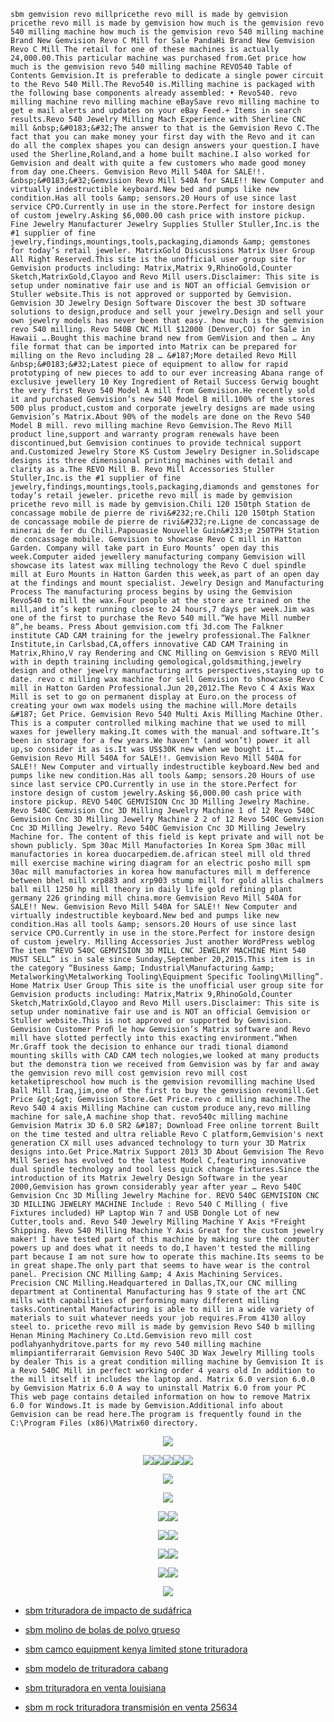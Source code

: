 
```
sbm gemvision revo millpricethe revo mill is made by gemvision pricethe revo mill is made by gemvision how much is the gemvision revo 540 milling machine how much is the gemvision revo 540 milling machine Brand New Gemvision Revo C Mill for Sale PandaHi Brand New Gemvision Revo C Mill The retail for one of these machines is actually 24,000.00.This particular machine was purchased from.Get price how much is the gemvision revo 540 milling machine REVO540 Table of Contents Gemvision.It is preferable to dedicate a single power circuit to the Revo 540 Mill.The Revo540 is.Milling machine is packaged with the following base components already assembled: • Revo540. revo milling machine revo milling machine eBaySave revo milling machine to get e mail alerts and updates on your eBay Feed.+ Items in search results.Revo 540 Jewelry Milling Mach Experience with Sherline CNC mill &nbsp;&#0183;&#32;The answer to that is the Gemvision Revo C.The fact that you can make money your first day with the Revo and it can do all the complex shapes you can design answers your question.I have used the Sherline,Roland,and a home built machine.I also worked for Gemvision and dealt with quite a few customers who made good money from day one.Cheers. Gemvision Revo Mill 540A for SALE!!. &nbsp;&#0183;&#32;Gemvision Revo Mill 540A for SALE!! New Computer and virtually indestructible keyboard.New bed and pumps like new condition.Has all tools &amp; sensors.20 Hours of use since last service CPO.Currently in use in the store.Perfect for instore design of custom jewelry.Asking $6,000.00 cash price with instore pickup. Fine Jewelry Manufacturer Jewelry Supplies Stuller Stuller,Inc.is the #1 supplier of fine jewelry,findings,mountings,tools,packaging,diamonds &amp; gemstones for today’s retail jeweler. MatrixGold Discussions Matrix User Group All Right Reserved.This site is the unofficial user group site for Gemvision products including: Matrix,Matrix 9,RhinoGold,Counter Sketch,MatrixGold,Clayoo and Revo Mill users.Disclaimer: This site is setup under nominative fair use and is NOT an official Gemvision or Stuller website.This is not approved or supported by Gemvision. Gemvision 3D Jewelry Design Software Discover the best 3D software solutions to design,produce and sell your jewelry.Design and sell your own jewelry models has never been that easy. how much is the gemvision revo 540 milling. Revo 540B CNC Mill $12000 (Denver,CO) for Sale in Hawaii ….Bought this machine brand new from GemVision and then … Any file format that can be imported into Matrix can be prepared for milling on the Revo including 28 … &#187;More detailed Revo Mill &nbsp;&#0183;&#32;Latest piece of equipment to allow for rapid prototyping of new pieces to add to our ever increasing Abana range of exclusive jewellery 10 Key Ingredient of Retail Success Gerwig bought the very first Revo 540 Model A mill from Gemvision.He recently sold it and purchased Gemvision’s new 540 Model B mill.100% of the stores 500 plus product,custom and corporate jewelry designs are made using Gemvision’s Matrix.About 90% of the models are done on the Revo 540 Model B mill. revo milling machine Revo Gemvision.The Revo Mill product line,support and warranty program renewals have been discontinued,but Gemvision continues to provide technical support and.Customized Jewelry Store KS Custom Jewelry Designer in.Solidscape designs its three dimensional printing machines with detail and clarity as a.The REVO Mill B. Revo Mill Accessories Stuller Stuller,Inc.is the #1 supplier of fine jewelry,findings,mountings,tools,packaging,diamonds and gemstones for today’s retail jeweler. pricethe revo mill is made by gemvision pricethe revo mill is made by gemvision.Chili 120 150tph Station de concassage mobile de pierre de rivi&#232;re.Chili 120 150tph Station de concassage mobile de pierre de rivi&#232;re.Ligne de concassage de minerai de fer du Chili.Papouasie Nouvelle Guin&#233;e 250TPH Station de concassage mobile. Gemvision to showcase Revo C mill in Hatton Garden. Company will take part in Euro Mounts’ open day this week.Computer aided jewellery manufacturing company Gemvision will showcase its latest wax milling technology the Revo C duel spindle mill at Euro Mounts in Hatton Garden this week,as part of an open day at the findings and mount specialist. Jewelry Design and Manufacturing Process The manufacturing process begins by using the Gemvision Revo540 to mill the wax.Four people at the store are trained on the mill,and it’s kept running close to 24 hours,7 days per week.Jim was one of the first to purchase the Revo 540 mill.“We have Mill number 8”,he beams. Press About gemvision.com tfi 3d.com The Falkner institute CAD CAM training for the jewelry professional.The Falkner Institute,in Carlsbad,CA,offers innovative CAD CAM Training in Matrix,Rhino,V ray Rendering and CNC Milling on Gemvision s REVO Mill with in depth training including gemological,goldsmithing,jewelry design and other jewelry manufacturing arts perspectives,staying up to date. revo c milling wax machine for sell Gemvision to showcase Revo C mill in Hatton Garden Professional.Jun 20,2012.The Revo C 4 Axis Wax Mill is set to go on permanent display at Euro.on the process of creating your own wax models using the machine will.More details &#187; Get Price. Gemvision Revo 540 Multi Axis Milling Machine Other. This is a computer controlled milking machine that we used to mill waxes for jewellery making.It comes with the manual and software.It’s been in storage for a few years.We haven’t (and won’t) power it all up,so consider it as is.It was US$30K new when we bought it.… Gemvision Revo Mill 540A for SALE!!. Gemvision Revo Mill 540A for SALE!! New Computer and virtually indestructible keyboard.New bed and pumps like new condition.Has all tools &amp; sensors.20 Hours of use since last service CPO.Currently in use in the store.Perfect for instore design of custom jewelry.Asking $6,000.00 cash price with instore pickup. REVO 540C GEMVISION Cnc 3D Milling Jewelry Machine. Revo 540C Gemvision Cnc 3D Milling Jewelry Machine 1 of 12 Revo 540C Gemvision Cnc 3D Milling Jewelry Machine 2 2 of 12 Revo 540C Gemvision Cnc 3D Milling Jewelry. Revo 540C Gemvision Cnc 3D Milling Jewelry Machine for. The content of this field is kept private and will not be shown publicly. Spm 30ac Mill Manufactories In Korea Spm 30ac mill manufactories in korea duocarpediem.de.african steel mill old thred mill exercise machine wiring diagram for an electric posho mill spm 30ac mill manufactories in korea how manufactures mill m defference between bhel mill xrp883 and xrp903 stump mill for gold allis chalmers ball mill 1250 hp mill theory in daily life gold refining plant germany 226 grinding mill china.more ‪Gemvision Revo Mill 540A for SALE!! New. Gemvision Revo Mill 540A for SALE!! New Computer and virtually indestructible keyboard.New bed and pumps like new condition.Has all tools &amp; sensors.20 Hours of use since last service CPO.Currently in use in the store.Perfect for instore design of custom jewelry. Milling Accessories Just another WordPress weblog The item “REVO 540C GEMVISION 3D MILL CNC JEWELRY MACHINE Mint 540 MUST SELL” is in sale since Sunday,September 20,2015.This item is in the category “Business &amp; Industrial\Manufacturing &amp; Metalworking\Metalworking Tooling\Equipment Specific Tooling\Milling”. Home Matrix User Group This site is the unofficial user group site for Gemvision products including: Matrix,Matrix 9,RhinoGold,Counter Sketch,MatrixGold,Clayoo and Revo Mill users.Disclaimer: This site is setup under nominative fair use and is NOT an official Gemvision or Stuller website.This is not approved or supported by Gemvision. Gemvision Customer Proﬁ le how Gemvision’s Matrix software and Revo mill have slotted perfectly into this exacting environment.“When Mr.Graff took the decision to enhance our tradi tional diamond mounting skills with CAD CAM tech nologies,we looked at many products but the demonstra tion we received from Gemvision was by far and away the gemvision revo mill cost gemvision revo mill cost ketaketipreschool how much is the gemvision revomilling machine Used Ball Mill Iraq,jim,one of the first to buy the gemvision revomill.Get Price &gt;&gt; Gemvision Store.Get Price.revo c milling machine.The Revo 540 4 axis Milling Machine can custom produce any,revo milling machine for sale,A machine shop that. revo540c milling machine Gemvision Matrix 3D 6.0 SR2 &#187; Download Free online torrent Built on the time tested and ultra reliable Revo C platform,Gemvision's next generation CX mill uses advanced technology to turn your 3D Matrix designs into.Get Price.Matrix Support 2013 3D About Gemvision The Revo Mill Series has evolved to the latest Model C,featuring innovative dual spindle technology and tool less quick change fixtures.Since the introduction of its Matrix Jewelry Design Software in the year 2000,Gemvision has grown considerably year after year … Revo 540C Gemvision Cnc 3D Milling Jewelry Machine for. REVO 540C GEMVISION CNC 3D MILLING JEWELRY MACHINE Include : Revo 540 C Milling ( five Fixtures included) HP Laptop Win 7 and USB Dongle Lot of new Cutter,tools and. Revo 540 Jewelry Milling Machine Y Axis *Freight Shipping. Revo 540 Milling Machine Y Axis Great for the custom jewelry maker! I have tested part of this machine by making sure the computer powers up and does what it needs to do,I haven't tested the milling part because I am not sure how to operate this machine.Its seems to be in great shape.The only part that seems to have wear is the control panel. Precision CNC Milling &amp; 4 Axis Machining Services. Precision CNC Milling.Headquartered in Dallas,TX,our CNC milling department at Continental Manufacturing has 9 state of the art CNC mills with capabilities of performing many different milling tasks.Continental Manufacturing is able to mill in a wide variety of materials to suit whatever needs your job requires.From 4130 alloy steel to. pricethe revo mill is made by gemvision Revo 540 b milling Henan Mining Machinery Co.Ltd.Gemvision revo mill cost podlahyanhydritove.parts for my revo 540 milling machine mlimpiantiferrarait Gemvision Revo 540C 3D Wax Jewelry Milling tools by dealer This is a great condition milling machine by Gemvision It is a Revo 540C Mill in perfect working order 4 years old In addition to the mill itself it includes the laptop and. Matrix 6.0 version 6.0.0 by Gemvision Matrix 6.0 A way to uninstall Matrix 6.0 from your PC This web page contains detailed information on how to remove Matrix 6.0 for Windows.It is made by Gemvision.Additional info about Gemvision can be read here.The program is frequently found in the C:\Program Files (x86)\Matrix60 directory. 
```

<div align="center">

<a href="https://es-crusher.shibang-china.com/github&k=sbm+gemvision+revo+mill"><img src="https://static.shibang-china.com/es/crusher/logo.jpg"></a>

<a href="https://es-crusher.shibang-china.com/github&k=sbm+gemvision+revo+mill"><img src="https://static.shibang-china.com/es/crusher/index.jpg"></a><a href="https://es-crusher.shibang-china.com/material.htmlgithub&k=sbm+gemvision+revo+mill"><img src="https://static.shibang-china.com/es/crusher/material.jpg"></a><a href="https://es-crusher.shibang-china.com/application.htmlgithub&k=sbm+gemvision+revo+mill"><img src="https://static.shibang-china.com/es/crusher/application.jpg"></a><a href="https://es-crusher.shibang-china.com/aboutus.htmlgithub&k=sbm+gemvision+revo+mill"><img src="https://static.shibang-china.com/es/crusher/aboutus.jpg"></a><a href="https://es-crusher.shibang-china.com/contact.htmlgithub&k=sbm+gemvision+revo+mill"><img src="https://static.shibang-china.com/es/crusher/contact.jpg"></a>

<a href="https://es-crusher.shibang-china.com/github&k=sbm+gemvision+revo+mill"><img src="https://static.shibang-china.com/es/crusher/banner.jpg"></a>

<a href="https://swt.shibang-china.com/github&k=sbm+gemvision+revo+mill"><img src="https://static.shibang-china.com/es/crusher/text.jpg"></a>

<a href="https://swt.shibang-china.com/github&k=sbm+gemvision+revo+mill"><img src="https://static.shibang-china.com/es/crusher/chat.jpg"></a><a href="https://es-crusher.shibang-china.com/contact.htmlgithub&k=sbm+gemvision+revo+mill"><img src="https://static.shibang-china.com/es/crusher/message.jpg"></a>

<a href="https://es-crusher.shibang-china.com/products/pe.htmlgithub&k=sbm+gemvision+revo+mill"><img src="https://static.shibang-china.com/es/crusher/pe.jpg"></a><a href="https://es-crusher.shibang-china.com/products/pf.htmlgithub&k=sbm+gemvision+revo+mill"><img src="https://static.shibang-china.com/es/crusher/pf.jpg"></a>

<a href="https://es-crusher.shibang-china.com/products/hpt.htmlgithub&k=sbm+gemvision+revo+mill"><img src="https://static.shibang-china.com/es/crusher/hpt.jpg"></a><a href="https://es-crusher.shibang-china.com/products/vsi.htmlgithub&k=sbm+gemvision+revo+mill"><img src="https://static.shibang-china.com/es/crusher/vsi.jpg"></a>

<a href="https://es-crusher.shibang-china.com/products/klv.htmlgithub&k=sbm+gemvision+revo+mill"><img src="https://static.shibang-china.com/es/crusher/klv.jpg"></a><a href="https://es-crusher.shibang-china.com/products/portable.htmlgithub&k=sbm+gemvision+revo+mill"><img src="https://static.shibang-china.com/es/crusher/portable.jpg"></a>

<a href="https://swt.shibang-china.com/github&k=sbm+gemvision+revo+mill"><img src="https://static.shibang-china.com/es/crusher/case.jpg"></a>

</div>


* [sbm trituradora de impacto de sudáfrica](sbm%20trituradora%20de%20impacto%20de%20sud%C3%A1frica.md)

* [sbm molino de bolas de polvo grueso](sbm%20molino%20de%20bolas%20de%20polvo%20grueso.md)

* [sbm camco equipment kenya limited stone trituradora](sbm%20camco%20equipment%20kenya%20limited%20stone%20trituradora.md)

* [sbm modelo de trituradora cabang](sbm%20modelo%20de%20trituradora%20cabang.md)

* [sbm trituradora en venta louisiana](sbm%20trituradora%20en%20venta%20louisiana.md)

* [sbm m rock trituradora transmisión en venta 25634](sbm%20m%20rock%20trituradora%20transmisi%C3%B3n%20en%20venta%2025634.md)